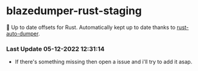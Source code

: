 # blazedumper-rust-staging

🚀 Up to date offsets for Rust. Automatically kept up to date thanks to [rust-auto-dumper](https://github.com/Akandesh/rust-auto-dumper).


### Last Update 05-12-2022 12:31:14
- If there's something missing then open a issue and i'll try to add it asap.